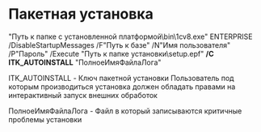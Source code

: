 # Пакетная установка

"Путь к папке с установленной платформой\bin\1cv8.exe" ENTERPRISE /DisableStartupMessages /F"Путь к базе"
/N"Имя пользователя" /P"Пароль" /Execute "Путь к папке установки\setup.epf" **/C ITK_AUTOINSTALL** "ПолноеИмяФайлаЛога"

ITK_AUTOINSTALL - Ключ пакетной установки
Пользователь под которым производиться установка должен обладать правами на интерактивный запуск внешних обработок

ПолноеИмяФайлаЛога - Файл в который записываются критичные проблемы установки

